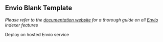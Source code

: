 ## Envio Blank Template

*Please refer to the [documentation website](https://docs.envio.dev) for a thorough guide on all [Envio](https://envio.dev) indexer features*

Deploy on hosted Envio service